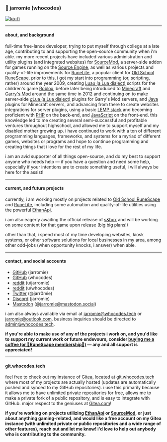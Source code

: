 ### 👾 jarromie (whocodes) 
[![ko-fi](https://ko-fi.com/img/githubbutton_sm.svg)](https://ko-fi.com/D1D3WD6SX)

___

#### about, and background

full-time free-lance developer, trying to put myself through college at a late age, contributing to and supporting the open-source community when i'm able. my more recent projects have included various administration and utility plugins (and integrated websites) for [SourceMod](https://github.com/alliedmodders/sourcemod), a server-side addon for games running on the [Source Engine](https://en.wikipedia.org/wiki/Source_(game_engine)), as well as various projects and quality-of-life improvements for [RuneLite](https://github.com/runelite), a popular client for [Old School RuneScape](https://en.wikipedia.org/wiki/Old_School_RuneScape). prior to this, i got my start into programming (or, scripting, rather) around the year 2009, creating [Lua*u* (a Lua dialect)](https://en.wikipedia.org/wiki/Lua_(programming_language)#Dialects) scripts for the children's game [Roblox](https://en.wikipedia.org/wiki/Roblox), before later being introduced to [Minecraft](https://en.wikipedia.org/wiki/Minecraft) and [Garry's Mod](https://en.wikipedia.org/wiki/Garry%27s_Mod) around the same time in 2012 and continuing on to make server-side [*g*Lua (a Lua dialect)](https://en.wikipedia.org/wiki/Lua_(programming_language)#Dialects) plugins for Garry's Mod servers, and [Java](https://en.wikipedia.org/wiki/Java_(programming_language)) plugins for Minecraft servers, and advancing from there to create websites integrations for server plugins, using a basic [LEMP stack](https://en.wikipedia.org/wiki/Solution_stack#cite_ref-LEMPHome_12-0) and becoming proficient with [PHP](https://en.wikipedia.org/wiki/PHP) on the back-end, and [JavaScript](https://en.wikipedia.org/wiki/JavaScript) on the front-end. this knowledge led to me creating several semi-successful and profitable ventures throughout highschool, and allowed me to support myself and my disabled mother growing up. i have continued to work with a ton of different programming languages, frameworks, and systems for a myriad of different games, websites or programs and hope to continue programming and creating things that i love for the rest of my life.

i am an avid supporter of all things open-source, and do my best to support anyone who needs help — if you have a question and need some help, especially if your intentions are to create something useful, i will always be here for the assist!

___

#### current, and future projects

currently, i am working mostly on projects related to [Old School RuneScape](https://en.wikipedia.org/wiki/Old_School_RuneScape) and [RuneLite](https://github.com/runelite), including some automation and quality-of-life utilities using the powerful [EthanApi](https://github.com/Ethan-Vann/EthanVannPlugins). 

i am also eagerly awaiting the official release of [s&box](https://sbox.game/) and will be working on some content for that game upon release (big big plans!) 

other than that, i spend most of my time developing websites, kiosk systems, or other software solutions for local businesses in my area, among other odd-jobs (when opportunity knocks, i answer) when able.

___

#### contact, and social accounts

* [GitHub](https://github.com/jarromie) (jarromie)
* [GitHub](https://github.com/whocodes) (whocodes)
* [reddit](https://reddit.com/u/jarromie) (u/jarromie)
* [reddit](https://reddit.com/u/whocodes) (u/whocodes)
* [Twitter](https://twitter.com/jarr0mie) (@jarr0mie)
* [Discord](https://discordapp.com/users/552672975124561932) (jarromie)
* [Mastodon](https://mastodon.social/@jarromie) (@jarromie@mastodon.social)

i am also always available via email at [jarromie@whocodes.tech](mailto:jarromie@whocodes.tech) or [jarromie@outlook.com](mailto:jarromie@outlook.com). business inquiries should be directed to [admin@whocodes.tech](mailto:admin@whocodes.tech).

**if you're able to make use of any of the projects i work on, and you'd like to support my current work or future endevours, consider [buying me a coffee (or 🦀RuneScape membership🦀)](https://ko-fi.com/D1D3WD6SX) — any and all support is appreciated!**


___

#### git.whocodes.tech

feel free to check out my instance of [Gitea](https://github.com/go-gitea/gitea), located at [git.whocodes.tech](https://git.whocodes.tech/) where most of my projects are actually hosted (updates are automatically pushed and synced to my GitHub repositories). i use this primarily because it allows me to have unlimited private repositories for free, allows me to make a private fork of a public repository, and is easy to integrate with GitHub. major respect to the geniuses at [Gitea.com](https://gitea.com/)!

**if you're working on projects utilizing [EthanApi](https://github.com/Ethan-Vann/EthanVannPlugins) or [SourceMod](https://github.com/alliedmodders/sourcemod), or just about anything gaming-related, and would like a free account on my Gitea instance (with unlimited private or public repositories and a wide range of other features), reach out and let me know! i'd love to help out anybody who is contributing to the community.**